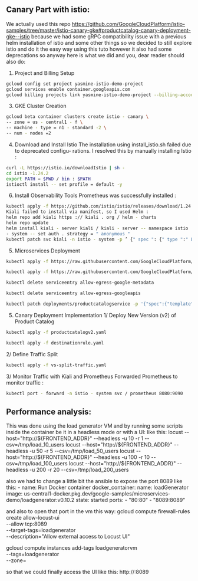 ## Canary Part with istio:
We actually used this repo https://github.com/GoogleCloudPlatform/istio-samples/tree/master/istio-canary-gke#productcatalog-canary-deployment-gke--istio because we had some gRPC compatibility issue with a previous helm installation of istio and some other things so we decided to still explore istio and do it the easy way using this tuto however it also had some deprecations so anyway here is what we did and you, dear reader should also do:
1. Project and Billing Setup
```bash
gcloud config set project yasmine-istio-demo-project
gcloud services enable container.googleapis.com
gcloud billing projects link yasmine-istio-demo-project --billing-account=
```
3. GKE Cluster Creation
```bash
gcloud beta container clusters create istio - canary \
-- zone = us - central1 - f \
-- machine - type = n1 - standard -2 \
-- num - nodes =2
```

4. Download and Install Istio
The installation using install_istio.sh failed due to deprecated configu-
rations. I resolved this by manually installing Istio :
```bash
curl -L https://istio.io/downloadIstio | sh - 
cd istio -1.24.2
export PATH = $PWD / bin : $PATH
istioctl install -- set profile = default -y
```
6. Install Observability Tools
Prometheus was successfully installed :
```bash
kubectl apply -f https://github.com/istio/istio/releases/download/1.24.2/samples/addons/prometheus.yaml
Kiali failed to install via manifest, so I used Helm :
helm repo add kiali https :// kiali . org / helm - charts
helm repo update
helm install kiali - server kiali / kiali - server -- namespace istio
- system -- set auth . strategy = " anonymous "
kubectl patch svc kiali -n istio - system -p ’ {" spec ": {" type ":" LoadBalancer "}} ’
```
5. Microservices Deployment
```bash
kubectl apply -f https://raw.githubusercontent.com/GoogleCloudPlatform/microservices-demo/master/release/kubernetes-manifests.yaml

kubectl apply -f https://raw.githubusercontent.com/GoogleCloudPlatform/microservices-demo/master/release/istio-manifests.yaml

kubectl delete serviceentry allow-egress-google-metadata

kubectl delete serviceentry allow-egress-googleapis

kubectl patch deployments/productcatalogservice -p '{"spec":{"template":{"metadata":{"labels":{"version":"v1"}}}}}'
```

5. Canary Deployment Implementation
1/ Deploy New Version (v2) of Product Catalog

```bash
kubectl apply -f productcatalogv2.yaml

kubectl apply -f destinationrule.yaml
```
2/ Define Traffic Split
```bash
kubectl apply -f vs-split-traffic.yaml
```
3/ Monitor Traffic with Kiali and Prometheus Forwarded Prometheus to monitor traffic :
```bash
kubectl port - forward -n istio - system svc / prometheus 8080:9090
```

## Performance analysis:
This was done using the load generator VM and by running some scripts inside the container be it in a headless mode or with a UI:
like this:
locust --host="http://${FRONTEND_ADDR}" --headless -u 10 -r 1 --csv=/tmp/load_10_users
locust --host="http://${FRONTEND_ADDR}" --headless -u 50 -r 5 --csv=/tmp/load_50_users
locust --host="http://${FRONTEND_ADDR}" --headless -u 100 -r 10 --csv=/tmp/load_100_users
locust --host="http://${FRONTEND_ADDR}" --headless -u 200 -r 20 --csv=/tmp/load_200_users

also we had to change a little bit the ansible to expose the port 8089 like this:
    - name: Run Docker container
      docker_container:
        name: loadGenerator
        image: us-central1-docker.pkg.dev/google-samples/microservices-demo/loadgenerator:v0.10.2
        state: started
        ports:
          - "80:80"
          - "8089:8089"

and also to open that port in the vm this way:
gcloud compute firewall-rules create allow-locust-ui \
    --allow tcp:8089 \
    --target-tags=loadgenerator \
    --description="Allow external access to Locust UI"
    
gcloud compute instances add-tags loadgeneratorvm \
    --tags=loadgenerator \
    --zone=<your-zone>
    
so that we could finally access the UI like this:
http://<VM-IP>:8089


